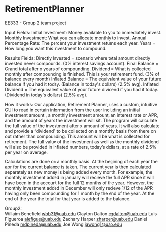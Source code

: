 # RetirementPlanner
EE333 - Group 2 team project

Input Fields:
Initial Investment: Money available to you to immediately invest.
Monthly Investment: What you can allocate monthly to invest.
Annual Percentage Rate: The percent your investment returns each year.
Years = How long you want this investment to compound.

Results Fields:
Directly Invested = scenario where total amount directly invested 
  never compounds. (0% interest savings account).
Final Balance = Grand total after x years of compounding.
Dividend = What is collected monthly after compounding is finished.
  This is your retirement fund. (3% of balance every month)
Inflated Balance = The equivalent value of your future balance if
  you had it today. (Balance in today's dollars) (2.5% avg).
Inflated Dividend = The equivalent value of your future dividend if
  you had it today. (Dividend in today's dollars) (2.5% avg).

How it works:
Our application, Retirement Planner, uses a custom, intuitive GUI 
to read in certain information from the user including an initial 
investment amount , a monthly investment amount, an interest rate or 
APR, and the amount of years the investment will sit. The program will 
calculate the full value of the investment after x amount of years. 
It will also calculate and provide a “dividend” to be collected 
on a monthly basis from there on out rather than compounding. 
This amount will be what is collected for retirement. The full value 
of the investment as well as the monthly dividend will also be 
provided in inflated numbers, today’s dollars, at a rate of 2.5% 
per year on average.

Calculations are done on a monthly basis. At the begining of each
year the apr for the current balance is taken. The current year is
then calculated separately as new money is being added every
month. For example, the monthly investment added in january will
recieve the full APR since it will have been in the account for
the full 12 months of the year. However, the monthly investment
added in December will only recieve 1/12 of the APR having only
been compounding for 1 month by the end of the year. At the end
of the year the total for that year is added to the balance.

Group2:       
   Willaim Benefield <wbb31@uab.edu>
   Clayton Dalton <cgdalton@uab.edu>
   Luis Figueroa <alefigue@uab.edu>
   Zachary Harper <zharper@uab.edu>
   Daniel Pineda <mdpineda@uab.edu>
   Joe Wong <jawong1@uab.edu>
   

